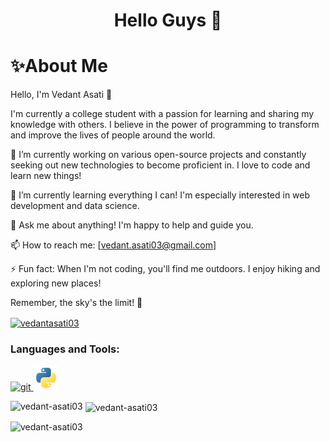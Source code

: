 <h1 align="center">Hello Guys 👋</h1>

# ✨About Me

Hello, I'm Vedant Asati 👋

I'm currently a college student with a passion for learning and sharing my knowledge with others. I believe in the power of programming to transform and improve the lives of people around the world.

🔭 I’m currently working on various open-source projects and constantly seeking out new technologies to become proficient in. I love to code and learn new things!

🌱 I’m currently learning everything I can! I'm especially interested in web development and data science.

💬 Ask me about anything! I'm happy to help and guide you.

📫 How to reach me: [vedant.asati03@gmail.com]

⚡ Fun fact: When I'm not coding, you'll find me outdoors. I enjoy hiking and exploring new places!

Remember, the sky's the limit! 🚀

<p align="left">
<a href="https://dev.to/vedantasati03" target="blank"><img align="center" src="https://raw.githubusercontent.com/rahuldkjain/github-profile-readme-generator/master/src/images/icons/Social/devto.svg" alt="vedantasati03" height="30" width="40" /> </a>
</p>

<h3 align="left">Languages and Tools:</h3>
<a href="https://git-scm.com/" target="_blank" rel="noreferrer"> <img src="https://www.vectorlogo.zone/logos/git-scm/git-scm-icon.svg" alt="git" width="40" height="40"/>
</a>
<a href="https://www.python.org" target="_blank" rel="noreferrer"> <img src="https://raw.githubusercontent.com/devicons/devicon/master/icons/python/python-original.svg" alt="python" width="40" height="40"/>
</a>
</p>


<p><img align="left" src="https://github-readme-stats.vercel.app/api/top-langs?username=vedant-asati03&show_icons=true&locale=en&layout=compact" alt="vedant-asati03" /></p>


<p>&nbsp;<img align="center" src="https://github-readme-stats.vercel.app/api?username=vedant-asati03&show_icons=true&locale=en" alt="vedant-asati03" />
</p>


<p align="left"> <img src="https://komarev.com/ghpvc/?username=vedant-asati03&label=Profile%20views&color=0e75b6&style=flat" alt="vedant-asati03" />
</a>
</p>
